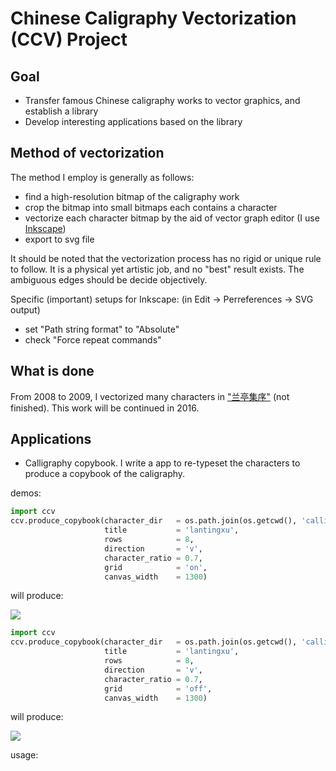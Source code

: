
# Chinese Caligraphy Vectorization (CCV) Project

## Goal

- Transfer famous Chinese caligraphy works to vector graphics, and establish a library
- Develop interesting applications based on the library

## Method of vectorization

The method I employ is generally as follows:

- find a high-resolution bitmap of the caligraphy work
- crop the bitmap into small bitmaps each contains a character
- vectorize each character bitmap by the aid of vector graph editor (I use [Inkscape](www.inkscape.org))
- export to svg file

It should be noted that the vectorization process has no rigid or unique rule to follow. It is a physical yet artistic job, and no "best" result exists. The ambiguous edges should be decide objectively.

Specific (important) setups for Inkscape: (in Edit -> Perreferences -> SVG output)
- set "Path string format" to "Absolute"
- check "Force repeat commands"


## What is done

From 2008 to 2009, I vectorized many characters in ["兰亭集序"](http://zh.wikipedia.org/wiki/%E8%98%AD%E4%BA%AD%E9%9B%86%E5%BA%8F) (not finished). This work will be continued in 2016.

## Applications

- Calligraphy copybook. I write a app to re-typeset the characters to produce a copybook of the caligraphy.

demos:

```python
import ccv
ccv.produce_copybook(character_dir   = os.path.join(os.getcwd(), 'calligraphy', 'lantingxu', 'svg'),
                     title           = 'lantingxu',
                     rows            = 8,
                     direction       = 'v',
                     character_ratio = 0.7,
                     grid            = 'on',
                     canvas_width    = 1300)
```

will produce:

![](https://cdn.rawgit.com/herrkaefer/chinese-calligraphy-vectorization/master/copybooks/lantingxu-withgrid.svg)

```python
import ccv
ccv.produce_copybook(character_dir   = os.path.join(os.getcwd(), 'calligraphy', 'lantingxu', 'svg'),
                     title           = 'lantingxu',
                     rows            = 8,
                     direction       = 'v',
                     character_ratio = 0.7,
                     grid            = 'off',
                     canvas_width    = 1300)
```

will produce:

![](https://cdn.rawgit.com/herrkaefer/chinese-calligraphy-vectorization/master/copybooks/lantingxu-nogrid.svg)

usage:




